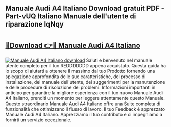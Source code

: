 ## Manuale Audi A4 Italiano Download gratuit PDF - Part-vUQ Italiano Manuale dell'utente di riparazione IqNqy

# <h2><a href="http://df95oj.blite.top/?on=Manuale+Audi+A4+Italiano">🔗Download 👉🔴 Manuale Audi A4 Italiano</a></h2>

[![Manuale Audi A4 Italiano download](https://i.imgur.com/lujVjoI.png)](http://df95oj.blite.top/?on=Manuale+Audi+A4+Italiano)
Saluti e benvenuto nel manuale utente completo per il tuo REDDDDDDD appena acquistato. Questa guida ha lo scopo di aiutarti a ottenere il massimo dal tuo Prodotto fornendo una spiegazione approfondita delle sue caratteristiche, del processo di installazione, del manuale dell'utente, dei suggerimenti per la manutenzione e delle procedure di risoluzione dei problemi. Informazioni importanti in anticipo per garantire la migliore esperienza con il tuo nuovo Manuale Audi A4 Italiano, prenditi un momento per leggere attentamente questo Manuale. Questo straordinario Manuale Audi A4 Italiano offre una Suite completa di funzionalità che ottimizzano il flusso di lavoro. Il tuo Feedback è apprezzato Manuale Audi A4 Italiano. Apprezziamo il tuo contributo e ci impegniamo a fornirti un servizio eccezionale.
